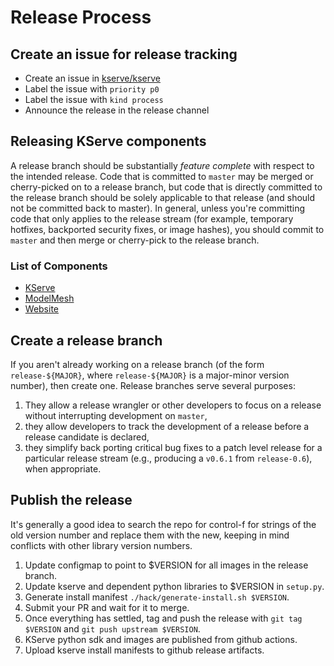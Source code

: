 # Release Process
## Create an issue for release tracking

- Create an issue in [kserve/kserve](https://github.com/akravacyber/kserve)
- Label the issue with `priority p0`
- Label the issue with `kind process`
- Announce the release in the release channel

## Releasing KServe components
A release branch should be substantially _feature complete_ with respect to the intended release.
Code that is committed to `master` may be merged or cherry-picked on to a release branch, but code that is directly committed to the release branch should be solely applicable to that release (and should not be committed back to master).
In general, unless you're committing code that only applies to the release stream (for example, temporary hotfixes, backported security fixes, or image hashes), you should commit to `master` and then merge or cherry-pick to the release branch.

### List of Components

- [KServe](https://github.com/akravacyber/kserve)
- [ModelMesh](https://github.com/kserve/modelmesh-serving)
- [Website](https://github.com/kserve/website)

## Create a release branch
If you aren't already working on a release branch (of the form `release-${MAJOR}`, where `release-${MAJOR}` is a major-minor version number), then create one.
Release branches serve several purposes:

1.  They allow a release wrangler or other developers to focus on a release without interrupting development on `master`,
1.  they allow developers to track the development of a release before a release candidate is declared,
1.  they simplify back porting critical bug fixes to a patch level release for a particular release stream (e.g., producing a `v0.6.1` from `release-0.6`), when appropriate.

## Publish the release
It's generally a good idea to search the repo for control-f for strings of the old version number and replace them with the new, keeping in mind conflicts with other library version numbers.

1. Update configmap to point to $VERSION for all images in the release branch.
2. Update kserve and dependent python libraries to $VERSION in `setup.py`.
3. Generate install manifest `./hack/generate-install.sh $VERSION`.
4. Submit your PR and wait for it to merge.
5. Once everything has settled, tag and push the release with `git tag $VERSION` and `git push upstream $VERSION`.
6. KServe python sdk and images are published from github actions.
7. Upload kserve install manifests to github release artifacts.
